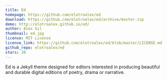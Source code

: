 ```yaml
---
title: Ed
homepage: https://github.com/elotroalex/ed
download: https://github.com/elotroalex/ed/archive/master.zip
demo: http://elotroalex.github.io/ed/
author: Alex Gil
thumbnail: ed.jpg
license: MIT License
license_link: https://github.com/elotroalex/ed/blob/master/LICENSE.md
github_repo: elotroalex/ed
stars: 20
---
```


Ed is a Jekyll theme designed for editors interested in producing
beautiful and durable digital editions of poetry, drama or narrative.
